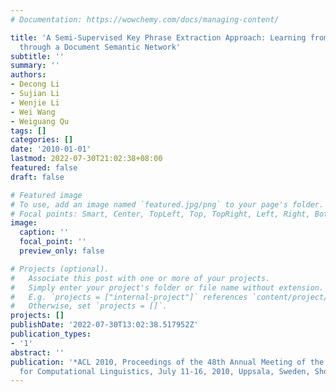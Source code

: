 ```yaml
---
# Documentation: https://wowchemy.com/docs/managing-content/

title: 'A Semi-Supervised Key Phrase Extraction Approach: Learning from Title Phrases
  through a Document Semantic Network'
subtitle: ''
summary: ''
authors:
- Decong Li
- Sujian Li
- Wenjie Li
- Wei Wang
- Weiguang Qu
tags: []
categories: []
date: '2010-01-01'
lastmod: 2022-07-30T21:02:38+08:00
featured: false
draft: false

# Featured image
# To use, add an image named `featured.jpg/png` to your page's folder.
# Focal points: Smart, Center, TopLeft, Top, TopRight, Left, Right, BottomLeft, Bottom, BottomRight.
image:
  caption: ''
  focal_point: ''
  preview_only: false

# Projects (optional).
#   Associate this post with one or more of your projects.
#   Simply enter your project's folder or file name without extension.
#   E.g. `projects = ["internal-project"]` references `content/project/deep-learning/index.md`.
#   Otherwise, set `projects = []`.
projects: []
publishDate: '2022-07-30T13:02:38.517952Z'
publication_types:
- '1'
abstract: ''
publication: '*ACL 2010, Proceedings of the 48th Annual Meeting of the Association
  for Computational Linguistics, July 11-16, 2010, Uppsala, Sweden, Short Papers*'
---
```


